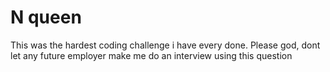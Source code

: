 # N queen
This was the hardest coding challenge i have every done. Please god, dont let any future employer make me do an interview using this question 
